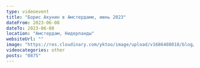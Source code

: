 ```yaml
---
type: videoevent
title: "Борис Акунин в Амстердаме, июнь 2023"
dateFrom: 2023-06-08
dateTo: 2023-06-08
location: "Амстердам, Нидерланды"
websiteUrl: ""
image: "https://res.cloudinary.com/yktoo/image/upload/v1686408018/blog/y5nuby8uliijabspecar.jpg"
videocategories: other
posts: "0875"
---
```

